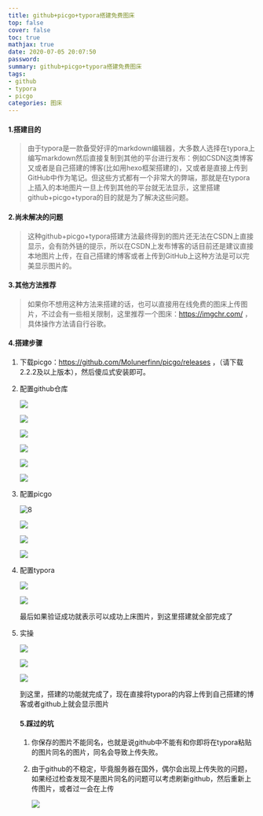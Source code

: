 ```yaml
---
title: github+picgo+typora搭建免费图床
top: false
cover: false
toc: true
mathjax: true
date: 2020-07-05 20:07:50
password:
summary: github+picgo+typora搭建免费图床
tags: 
- github
- typora
- picgo
categories: 图床
---
```


#### 1.搭建目的

> 由于typora是一款备受好评的markdown编辑器，大多数人选择在typora上编写markdown然后直接复制到其他的平台进行发布：例如CSDN这类博客又或者是自己搭建的博客(比如用hexo框架搭建的)，又或者是直接上传到GitHub中作为笔记。但这些方式都有一个非常大的弊端，那就是在typora上插入的本地图片一旦上传到其他的平台就无法显示，这里搭建github+picgo+typora的目的就是为了解决这些问题。

#### 2.尚未解决的问题

> 这种github+picgo+typora搭建方法最终得到的图片还无法在CSDN上直接显示，会有防外链的提示，所以在CSDN上发布博客的话目前还是建议直接本地图片上传，在自己搭建的博客或者上传到GitHub上这种方法是可以完美显示图片的。

#### 3.其他方法推荐

> 如果你不想用这种方法来搭建的话，也可以直接用在线免费的图床上传图片，不过会有一些相关限制，这里推荐一个图床：https://imgchr.com/ ，具体操作方法请自行谷歌。

#### 4.搭建步骤

1. 下载picgo：https://github.com/Molunerfinn/picgo/releases ，（请下载2.2.2及以上版本），然后傻瓜式安装即可。

2. 配置github仓库

   ![](https://raw.githubusercontent.com/DedicationTechnology/picgo/master/img/4.jpg)

   ![](https://raw.githubusercontent.com/DedicationTechnology/picgo/master/img/3.jpg)

   ![](https://raw.githubusercontent.com/DedicationTechnology/picgo/master/img/6.jpg)

   ![](https://raw.githubusercontent.com/DedicationTechnology/picgo/master/img/5.jpg)

   ![](https://raw.githubusercontent.com/DedicationTechnology/picgo/master/img/7.jpg)

   ![](https://raw.githubusercontent.com/DedicationTechnology/picgo/master/img/9.jpg)

3. 配置picgo

   ![8](https://raw.githubusercontent.com/DedicationTechnology/picgo/master/img/8.jpg)

   ![](https://raw.githubusercontent.com/DedicationTechnology/picgo/master/img/10.jpg)

   ![](https://raw.githubusercontent.com/DedicationTechnology/picgo/master/img/11.jpg)

   ![](https://raw.githubusercontent.com/DedicationTechnology/picgo/master/img/12.jpg)

4. 配置typora

   ![](https://raw.githubusercontent.com/DedicationTechnology/picgo/master/img/13.jpg)

   ![](https://raw.githubusercontent.com/DedicationTechnology/picgo/master/img/14.jpg)

   最后如果验证成功就表示可以成功上床图片，到这里搭建就全部完成了

5. 实操

   ![](https://raw.githubusercontent.com/DedicationTechnology/picgo/master/img/15.jpg)

   ![](https://raw.githubusercontent.com/DedicationTechnology/picgo/master/img/16.jpg)

   ![](https://raw.githubusercontent.com/DedicationTechnology/picgo/master/img/17.jpg)

   到这里，搭建的功能就完成了，现在直接将typora的内容上传到自己搭建的博客或者github上就会显示图片

   #### 5.踩过的坑

   1. 你保存的图片不能同名，也就是说github中不能有和你即将在typora粘贴的图片同名的图片，同名会导致上传失败。

   2. 由于github的不稳定，毕竟服务器在国外，偶尔会出现上传失败的问题，如果经过检查发现不是图片同名的问题可以考虑刷新github，然后重新上传图片，或者过一会在上传

      ![](https://raw.githubusercontent.com/DedicationTechnology/picgo/master/img/18.jpg)